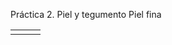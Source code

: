 Práctica 2. Piel y tegumento
Piel fina

|     |     |     |
| --- | --- | --- |
|     |     |     |



